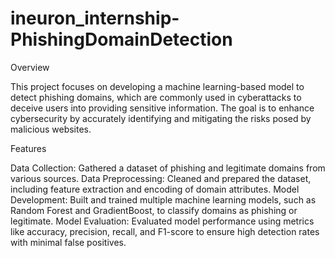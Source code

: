 # ineuron_internship-PhishingDomainDetection

Overview

This project focuses on developing a machine learning-based model to detect phishing domains, which are commonly used in cyberattacks to deceive users into providing sensitive information. The goal is to enhance cybersecurity by accurately identifying and mitigating the risks posed by malicious websites.

Features

Data Collection: Gathered a dataset of phishing and legitimate domains from various sources.
Data Preprocessing: Cleaned and prepared the dataset, including feature extraction and encoding of domain attributes.
Model Development: Built and trained multiple machine learning models, such as Random Forest and GradientBoost, to classify domains as phishing or legitimate.
Model Evaluation: Evaluated model performance using metrics like accuracy, precision, recall, and F1-score to ensure high detection rates with minimal false positives.
